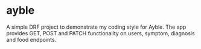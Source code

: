 # ayble
A simple DRF project to demonstrate my coding style for Ayble. The app provides GET, POST and PATCH functionality on users, symptom, diagnosis and food endpoints.
